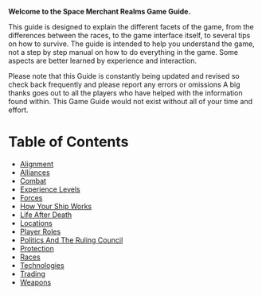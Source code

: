 <!-- TITLE: Game Guide -->
<!-- SUBTITLE: A quick summary of Game Guide -->

**Welcome to the Space Merchant Realms Game Guide.**

This guide is designed to explain the different facets of the game, from the differences between the races, to the game interface itself, to several tips on how to survive. The guide is intended to help you understand the game, not a step by step manual on how to do everything in the game. Some aspects are better learned by experience and interaction.

Please note that this Guide is constantly being updated and revised so check back frequently and please report any errors or omissions A big thanks goes out to all the players who have helped with the information found within. This Game Guide would not exist without all of your time and effort.

# Table of Contents
* [Alignment](/game-guide/alignment)
* [Alliances](/game-guide/alliances)
* [Combat](/game-guide/combat)
* [Experience Levels](/game-guide/experience-levels)
* [Forces](/game-guide/forces)
* [How Your Ship Works](/game-guide/how-your-ship-works)
* [Life After Death](/game-guide/life-after-death)
* [Locations](/game-guide/locations)
* [Player Roles](/game-guide/player-roles)
* [Politics And The Ruling Council](/game-guide/politics)
* [Protection](/game-guide/protection)
* [Races](/game-guide/races)
* [Technologies](/game-guide/technologies)
* [Trading](/game-guide/trading)
* [Weapons](/game-guide/weapons)
